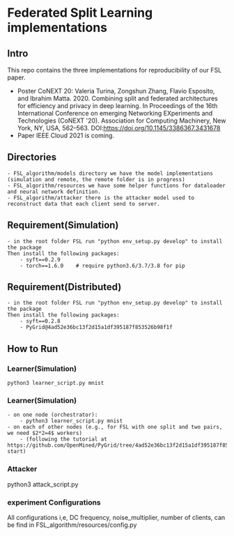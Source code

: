 # Federated Split Learning implementations

## Intro
This repo contains the three implementations for reproducibility of our FSL paper.
- Poster CoNEXT 20: Valeria Turina, Zongshun Zhang, Flavio Esposito, and Ibrahim Matta. 2020. Combining split and federated architectures for efficiency and privacy in deep learning. In Proceedings of the 16th International Conference on emerging Networking EXperiments and Technologies (CoNEXT '20). Association for Computing Machinery, New York, NY, USA, 562–563. DOI:https://doi.org/10.1145/3386367.3431678
- Paper IEEE Cloud 2021 is coming.

## Directories
    - FSL_algorithm/models directory we have the model implementations (simulation and remote, the remote folder is in progress)
    - FSL_algorithm/resources we have some helper functions for dataloader and neural network definition.
    - FSL_algorithm/attacker there is the attacker model used to reconstruct data that each client send to server.

## Requirement(Simulation)
```
- in the root folder FSL run "python env_setup.py develop" to install the package
Then install the following packages:
    - syft==0.2.9
    - torch==1.6.0    # require python3.6/3.7/3.8 for pip
```
## Requirement(Distributed)
```
- in the root folder FSL run "python env_setup.py develop" to install the package
Then install the following packages:
    - syft==0.2.8
    - PyGrid@4ad52e36bc13f2d15a1df395187f853526b98f1f
```
## How to Run
### Learner(Simulation)
```
python3 learner_script.py mnist
```

### Learner(Simulation)
```
- on one node (orchestrator):
    - python3 learner_script.py mnist
- on each of other nodes (e.g., for FSL with one split and two pairs, we need $2*2=4$ workers)
    - (following the tutorial at https://github.com/OpenMined/PyGrid/tree/4ad52e36bc13f2d15a1df395187f853526b98f1f#manual-start)
```

### Attacker
python3 attack_script.py

### experiment Configurations
All configurations i,e, DC frequency, noise_multiplier, number of clients, can be find in FSL_algorithm/resources/config.py
